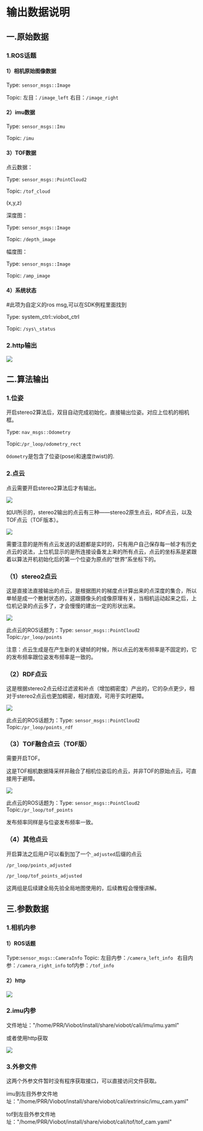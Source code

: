 # 输出数据说明

## 一.原始数据

### 1.ROS话题

#### 1）相机原始图像数据

Type: `sensor_msgs::Image`

Topic: 左目：`/image_left`  右目：`/image_right`

#### 2）imu数据

Type: `sensor_msgs::Imu`

Topic: `/imu`

#### 3）TOF数据

点云数据：

Type: `sensor_msgs::PointCloud2`

Topic: `/tof_cloud`

(x,y,z)

深度图：

Type: `sensor_msgs::Image`

Topic: `/depth_image`

幅度图：

Type: `sensor_msgs::Image`

Topic: `/amp_image`

#### 4）系统状态

\#此项为自定义的ros msg,可以在SDK例程里面找到

Type: system\_ctrl::viobot\_ctrl

Topic: `/sys\_status`

### 2.http输出

![](image/image_MDAo1dKRXX.png)

## 二.算法输出

### 1.位姿

开启stereo2算法后，双目自动完成初始化，直接输出位姿。对应上位机的相机框。

Type: `nav_msgs::Odometry`

Topic:`/pr_loop/odometry_rect`

`Odometry`是包含了位姿(pose)和速度(twist)的.

### 2.点云

点云需要开启stereo2算法后才有输出。

![](image/image_RhGwnJJG7F.png)

如UI所示的，stereo2输出的点云有三种——stereo2原生点云，RDF点云，以及TOF点云（TOF版本）。

![](image/image_XDUr_uzsKN.png)

需要注意的是所有点云发送的话题都是实时的，只有用户自己保存每一帧才有历史点云的说法，上位机显示的是所连接设备发上来的所有点云，点云的坐标系是紧跟着以算法开机初始化后的第一个位姿为原点的“世界”系坐标下的。

### （1）stereo2点云

这是直接法直接输出的点云，是根据图片的梯度点计算出来的点深度的集合，所以单帧是成一个散射状态的，这跟摄像头的成像原理有关，当相机运动起来之后，上位机记录的点云多了，才会慢慢的建出一定的形状出来。

![](image/image_iyk0-M018A.png)

此点云的ROS话题为：Type: `sensor_msgs::PointCloud2` Topic:`/pr_loop/points`

注意：点云生成是在产生新的关键帧的时候，所以点云的发布频率是不固定的，它的发布频率跟位姿发布频率是一致的。

### （2）RDF点云

这是根据stereo2点云经过滤波和补点（增加稠密度）产出的，它的杂点更少，相对于stereo2点云也更加稠密，相对直观，可用于实时避障。

![](image/image_u04WAJRCss.png)

此点云的ROS话题为：Type: `sensor_msgs::PointCloud2` Topic:`/pr_loop/points_rdf`

### （3）TOF融合点云（TOF版）

需要开启TOF。

这是TOF相机数据降采样并融合了相机位姿后的点云，并非TOF的原始点云，可直接用于避障。

![](image/image_zvKTLIcjbC.png)

此点云的ROS话题为：Type: `sensor_msgs::PointCloud2` Topic:`/pr_loop/tof_points`

发布频率同样是与位姿发布频率一致。

### （4）其他点云

开启算法之后用户可以看到加了一个`_adjusted`后缀的点云

`/pr_loop/points_adjusted`

`/pr_loop/tof_points_adjusted`

这两组是后续建全局先验全局地图使用的，后续教程会慢慢讲解。

## 三.参数数据

### 1.相机内参

#### 1）ROS话题

Type:`sensor_msgs::CameraInfo`
Topic: 左目内参：`/camera_left_info ` 右目内参：`/camera_right_info` tof内参：`/tof_info`

#### 2）http

![](image/image_tL8QskSjNg.png)

### 2.imu内参

文件地址："/home/PRR/Viobot/install/share/viobot/cali/imu/imu.yaml"

或者使用http获取

![](image/image__qNzy-7uNR.png)

### 3.外参文件

这两个外参文件暂时没有程序获取接口，可以直接访问文件获取。

imu到左目外参文件地址："/home/PRR/Viobot/install/share/viobot/cali/extrinsic/imu\_cam.yaml"

tof到左目外参文件地址："/home/PRR/Viobot/install/share/viobot/cali/tof/tof\_cam.yaml"
